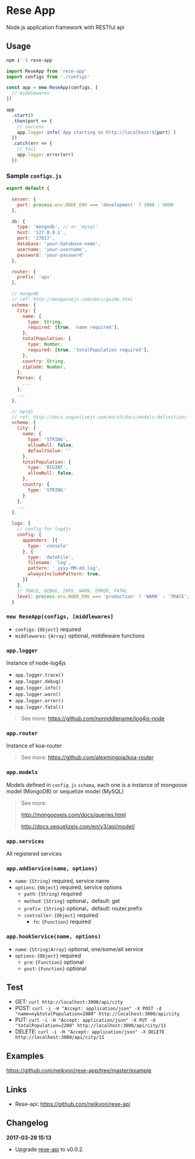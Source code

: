 # Rese App

Node.js application framework with RESTful api

## Usage

```bash
npm i -S rese-app
```

```js
import ReseApp from 'rese-app'
import configs from './configs'

const app = new ReseApp(configs, [
  // middlewares
])

app
  .start()
  .then(port => {
    // success
    app.logger.info(`App starting on http://localhost:${port}`)
  })
  .catch(err => {
    // fail
    app.logger.error(err)
  })
```

### Sample `configs.js`

```js
export default {

  server: {
    port: process.env.NODE_ENV === 'development' ? 3000 : 9000
  },

  db: {
    type: 'mongodb', // or 'mysql'
    host: '127.0.0.1',
    port: '27017',
    database: 'your-database-name',
    username: 'your-username',
    password: 'your-password'
  },

  router: {
    prefix: 'api'
  },

  // mongodb
  // ref: http://mongoosejs.com/docs/guide.html
  schema: {
    City: {
      name: {
        type: String,
        required: [true, 'name required'],
      },
      totalPopulation: {
        type: Number,
        required: [true, 'totalPopulation required'],
      },
      country: String,
      zipCode: Number,
    },
    Person: {
      ...
    },
    ...
  },

  // mysql
  // ref: http://docs.sequelizejs.com/en/v3/docs/models-definition/
  schema: {
    City: {
      name: {
        type: 'STRING',
        allowNull: false,
        defaultValue: ''
      },
      totalPopulation: {
        type: 'BIGINT',
        allowNull: false,
      },
      country: {
        type: 'STRING'
      }
    },
    ...
  },

  logs: {
    // config for log4js
    config: {
      appenders: [{
        type: 'console'
      }, {
        type: 'dateFile',
        filename: 'log',
        pattern: '_yyyy-MM-dd.log',
        alwaysIncludePattern: true,
      }]
    },
    // TRACE, DEBUG, INFO, WARN, ERROR, FATAL
    level: process.env.NODE_ENV === 'production' ? 'WARN' : 'TRACE',
  }
```

### `new ReseApp(configs, [middlewares]`
- `configs`: `{Object}` required
- `middlewares`: `{Array}` optional, middleware functions

### `app.logger`
Instance of node-log4js
- `app.logger.trace()`
- `app.logger.debug()`
- `app.logger.info()`
- `app.logger.warn()`
- `app.logger.error()`
- `app.logger.fatal()`
> See more: https://github.com/nomiddlename/log4js-node

### `app.router`
Instance of koa-router
> See more: https://github.com/alexmingoia/koa-router
### `app.models`

Models defined in `config.js` `schema`, each one is a instance of mongoose model (MongoDB) or sequelize model (MySQL)
> See more:
>
> http://mongoosejs.com/docs/queries.html
>
> http://docs.sequelizejs.com/en/v3/api/model/

### `app.services`
All registered services

### `app.addService(name, options)`
- `name`: `{String}` required, service name
- `options`: `{Object}` required, service options
    - `path`: `{String}` required
    - `method`: `{String}` optional，default: get
    - `prefix`: `{String}` optional，default: router.prefix
    - `controller`: `{Object}` required
      - `fn`: `{Function}` required

### `app.hookService(name, options)`
- `name`: `{String|Array}` optional, one/some/all service
- `options`: `{Object}` required
    - `pre`: `{Function}` optional
    - `post`: `{Function}` optional

## Test
- GET: `curl http://localhost:3000/api/city`
- POST: `curl -i -H "Accept: application/json" -X POST -d "name=ny&totalPopulation=2000" http://localhost:3000/api/city`
- PUT: `curl -i -H "Accept: application/json" -X PUT -d "totalPopulation=2200" http://localhost:3000/api/city/11`
- DELETE: `curl -i -H "Accept: application/json" -X DELETE http://localhost:3000/api/city/11`

## Examples
https://github.com/neikvon/rese-app/tree/master/example

## Links
- Rese-api: https://github.com/neikvon/rese-api

## Changelog

**2017-03-29 15:13**
- Upgrade [rese-api](https://www.npmjs.com/package/rese-api)  to v0.0.2.
